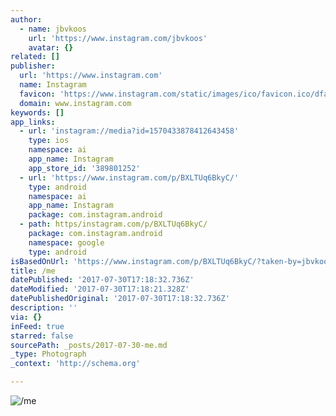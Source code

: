 ```yaml
---
author:
  - name: jbvkoos
    url: 'https://www.instagram.com/jbvkoos'
    avatar: {}
related: []
publisher:
  url: 'https://www.instagram.com'
  name: Instagram
  favicon: 'https://www.instagram.com/static/images/ico/favicon.ico/dfa85bb1fd63.ico'
  domain: www.instagram.com
keywords: []
app_links:
  - url: 'instagram://media?id=1570433878412643458'
    type: ios
    namespace: ai
    app_name: Instagram
    app_store_id: '389801252'
  - url: 'https://www.instagram.com/p/BXLTUq6BkyC/'
    type: android
    namespace: ai
    app_name: Instagram
    package: com.instagram.android
  - path: https/instagram.com/p/BXLTUq6BkyC/
    package: com.instagram.android
    namespace: google
    type: android
isBasedOnUrl: 'https://www.instagram.com/p/BXLTUq6BkyC/?taken-by=jbvkoos'
title: /me
datePublished: '2017-07-30T17:18:32.736Z'
dateModified: '2017-07-30T17:18:21.328Z'
datePublishedOriginal: '2017-07-30T17:18:32.736Z'
description: ''
via: {}
inFeed: true
starred: false
sourcePath: _posts/2017-07-30-me.md
_type: Photograph
_context: 'http://schema.org'

---
```

![/me](https://scontent-iad3-1.cdninstagram.com/t51.2885-15/s640x640/sh0.08/e35/20478998_551582041899706_5761480907101831168_n.jpg)